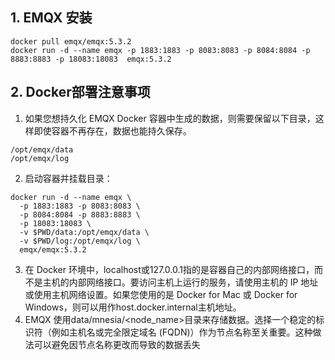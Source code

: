 ### 
## 1. EMQX 安装
```shell
docker pull emqx/emqx:5.3.2
docker run -d --name emqx -p 1883:1883 -p 8083:8083 -p 8084:8084 -p 8883:8883 -p 18083:18083  emqx:5.3.2
```
## 2. Docker部署注意事项
1. 如果您想持久化 EMQX Docker 容器中生成的数据，则需要保留以下目录，这样即使容器不再存在，数据也能持久保存。
```shell
/opt/emqx/data
/opt/emqx/log
```
2. 启动容器并挂载目录：
```shell
docker run -d --name emqx \
  -p 1883:1883 -p 8083:8083 \
  -p 8084:8084 -p 8883:8883 \
  -p 18083:18083 \
  -v $PWD/data:/opt/emqx/data \
  -v $PWD/log:/opt/emqx/log \
  emqx/emqx:5.3.2
```

3. 在 Docker 环境中，localhost或127.0.0.1指的是容器自己的内部网络接口，而不是主机的内部网络接口。要访问主机上运行的服务，请使用主机的 IP 地址或使用主机网络设置。如果您使用的是 Docker for Mac 或 Docker for Windows，则可以用作host.docker.internal主机地址。
4. EMQX 使用data/mnesia/<node_name>目录来存储数据。选择一个稳定的标识符（例如主机名或完全限定域名 (FQDN)）作为节点名称至关重要。这种做法可以避免因节点名称更改而导致的数据丢失